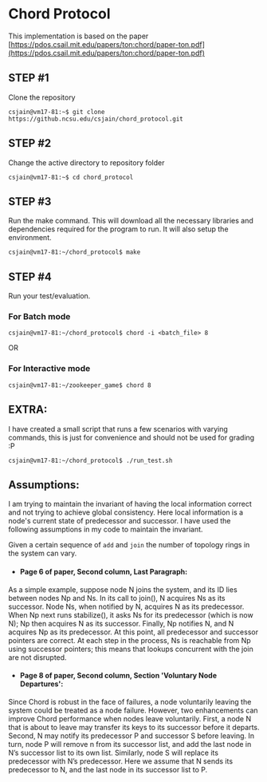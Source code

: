 # Chord Protocol
This implementation is based on the paper [https://pdos.csail.mit.edu/papers/ton:chord/paper-ton.pdf](https://pdos.csail.mit.edu/papers/ton:chord/paper-ton.pdf)

## STEP #1
Clone the repository

``csjain@vm17-81:~$ git clone https://github.ncsu.edu/csjain/chord_protocol.git``

## STEP #2
Change the active directory to repository folder

``csjain@vm17-81:~$ cd chord_protocol``

## STEP #3
Run the make command. This will download all the necessary libraries and dependencies required for the program to run. It will also setup the environment.

``csjain@vm17-81:~/chord_protocol$ make``

## STEP #4

Run your test/evaluation.

### For Batch mode

``csjain@vm17-81:~/chord_protocol$ chord -i <batch_file> 8``

OR

### For Interactive mode

``csjain@vm17-81:~/zookeeper_game$ chord 8``


## EXTRA:

I have created a small script that runs a few scenarios with varying commands, this is just for convenience and should not be used for grading :P

``csjain@vm17-81:~/chord_protocol$ ./run_test.sh``

## Assumptions:

I am trying to maintain the invariant of having the local information correct and not trying to achieve global consistency. Here local information is a node's current state of predecessor and successor. I have used the following assumptions in my code to maintain the invariant.

Given a certain sequence of `add` and `join` the number of topology rings in the system can vary.

- #### Page 6 of paper, Second column, Last Paragraph:
As a simple example, suppose node N joins the system, and its ID lies between nodes Np and Ns. In its call to join(), N acquires Ns as its successor. Node Ns, when notified by N, acquires N as its predecessor. When Np next runs stabilize(), it asks Ns for its predecessor (which is now N); Np then acquires N as its successor. Finally, Np notifies N, and N acquires Np as its predecessor. At this point, all predecessor and successor pointers are correct. At each step in the process, Ns is reachable from Np using successor pointers; this means that lookups concurrent with the join are not disrupted.
- #### Page 8 of paper, Second column, Section 'Voluntary Node Departures':
Since Chord is robust in the face of failures, a node voluntarily leaving the system could be treated as a node failure. However, two enhancements can improve Chord performance when nodes leave voluntarily. First, a node N that is about to leave may transfer its keys to its successor before it departs. Second, N may notify its predecessor P and successor S before leaving. In turn, node P will remove n from its successor list, and add the last node in N’s successor list to its own list. Similarly, node S will replace its predecessor with N’s predecessor. Here we assume that N sends its predecessor to N, and the last node in its successor list to P.
